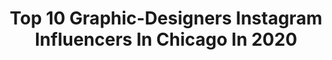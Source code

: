 ---
title: Top 10 Graphic-Designers Instagram Influencers In Chicago In 2020
description: >-
  Find top graphic-designers Instagram influencers in Chicago in 2020. Most popular hashtags: #nba #chicago #graphicdesign #art.
platform: Instagram
profiles:
  - username: "tahitian_treat"
    fullname: >-
      art director+creative creature
    location: "United States"
    followers: 3247
    engagement: 1376
    commentsToLikes: 0.110731
    avatar: "https://scontent-ams4-1.cdninstagram.com/v/t51.2885-19/s320x320/71219454_2505321783120176_4657454577208000512_n.jpg?_nc_ht=scontent-ams4-1.cdninstagram.com&_nc_ohc=fWNJlcIxiMgAX8CTi8h&oh=49be722e6fc8efc6165cdb9d2bcb6e10&oe=5EBACADF"
    verified: false
    hashtags: "#veuveclicquotpoloclassic, #branding, #beinspired, #9to5life"
  - username: "catcybul"
    fullname: >-
      Venezuelan in Chicago📍
    location: "United States"
    followers: 30342
    engagement: 160
    commentsToLikes: 0.050339
    avatar: "https://scontent-bos3-1.cdninstagram.com/v/t51.2885-19/s320x320/66468986_490152838481930_5760272707031662592_n.jpg?_nc_ht=scontent-bos3-1.cdninstagram.com&_nc_ohc=m3AE6clG-XMAX9zvycl&oh=d7b7c99292204adfa95f69127a944f98&oe=5EBBAC90"
    verified: false
    hashtags: "#snuba, #quarentena, #mondaymood, #beachclub"
  - username: "hawkedits_"
    fullname: >-
      JH
    location: "United States"
    followers: 6532
    engagement: 1417
    commentsToLikes: 0.023014
    avatar: "https://scontent-atl3-1.cdninstagram.com/v/t51.2885-19/s320x320/83008526_605758280208996_4427360886964879360_n.jpg?_nc_ht=scontent-atl3-1.cdninstagram.com&_nc_ohc=68AuUbFN7MIAX8BEvp8&oh=72c672fd96b9b8f4d0c989dceed3aeea&oe=5EBA836B"
    verified: false
    hashtags: "#bron, #bucks, #warriord, #photography"
  - username: "shotsbypaula"
    fullname: >-
      Paula Stopka
    location: "United States"
    followers: 2867
    engagement: 1295
    commentsToLikes: 0.040066
    avatar: "https://scontent-ams4-1.cdninstagram.com/v/t51.2885-19/s320x320/75567013_1681984838604916_5226200687779512320_n.jpg?_nc_ht=scontent-ams4-1.cdninstagram.com&_nc_ohc=FHD-gqtKdIAAX-AcO5m&oh=eb2f219c9307dd5425a9a1852b171e63&oe=5EBAE77B"
    verified: false
    hashtags: "#portraitphoto, #tonesofnyc, #portraitmode, #citykillerz"
  - username: "jazzalba.jpg"
    fullname: >-
      Jazz Alba
    location: "United States"
    followers: 8704
    engagement: 1361
    commentsToLikes: 0.115500
    avatar: "https://scontent-ams4-1.cdninstagram.com/v/t51.2885-19/s320x320/50240779_280053302665931_1318099495770128384_n.jpg?_nc_ht=scontent-ams4-1.cdninstagram.com&_nc_ohc=d0rztB2qGSoAX9MrlgW&oh=de4630493b41f826356880748d00446a&oe=5E86E2C3"
    verified: false
    hashtags: "#iykyk, #benchmob, #kickstagram, #netflix"
  - username: "nostalchris"
    fullname: >-
      Chris Rosario
    location: "United States"
    followers: 8801
    engagement: 411
    commentsToLikes: 0.057354
    avatar: "https://scontent-lhr8-1.cdninstagram.com/v/t51.2885-19/s320x320/13745145_1640225706292150_2053500714_a.jpg?_nc_ht=scontent-lhr8-1.cdninstagram.com&_nc_ohc=PvukJ_XPyWAAX8jm-IT&oh=1db02bf604856fb034af8da442d44abd&oe=5EBBFCF6"
    verified: false
    hashtags: "#nbaallstargame, #airmaxday, #vivalaflight89, #vivalaflight"
  - username: "amandajanejones"
    fullname: >-
      Amanda Jane Jones
    location: "United States"
    followers: 134695
    engagement: 185
    commentsToLikes: 0.043835
    avatar: "https://scontent-ams4-1.cdninstagram.com/v/t51.2885-19/s320x320/22793712_525849704420697_5902050432171114496_n.jpg?_nc_ht=scontent-ams4-1.cdninstagram.com&_nc_ohc=PVGcaKIisDcAX9C9mgW&oh=b1b7162662538405c0d568241a0699bc&oe=5EB21F3B"
    verified: true
    hashtags: "#chicagorealestate, #apartmentforsale, #nokidhungry, #ad"
  - username: "srelix"
    fullname: >-
      Mikey Halim
    location: "United States"
    followers: 35039
    engagement: 690
    commentsToLikes: 0.040746
    avatar: "https://instagram.ftpe7-3.fna.fbcdn.net/v/t51.2885-19/s320x320/89844217_585230702065999_1589063639535452160_n.jpg?_nc_ht=instagram.ftpe7-3.fna.fbcdn.net&_nc_ohc=CZ7CLnPqozgAX_bMtnA&oh=f1568fb626ebedb47083e3f5d5cfc826&oe=5EB1B2BA"
    verified: false
    hashtags: "#nflfans, #magic, #seattlewashington, #hoop"
  - username: "gillie_edits"
    fullname: >-
      GillieEdits
    location: "United States"
    followers: 14525
    engagement: 1235
    commentsToLikes: 0.011654
    avatar: "https://scontent-ams4-1.cdninstagram.com/v/t51.2885-19/s320x320/80809329_318218695781214_237756143827419136_n.jpg?_nc_ht=scontent-ams4-1.cdninstagram.com&_nc_ohc=e0wO5GA4VisAX-APLVK&oh=4028fa6c43509d6b3bbe42f055215b98&oe=5EB404BA"
    verified: false
    hashtags: "#espn, #battlehawks, #bigred, #patrickmahomes"
  - username: "drawntothegame"
    fullname: >-
      Drawn To The Game 🔥🐉 🏈⚡️
    location: "United States"
    followers: 6685
    engagement: 1674
    commentsToLikes: 0.044866
    avatar: "https://scontent-ams4-1.cdninstagram.com/v/t51.2885-19/s320x320/72219105_457754158193295_6166041606337069056_n.jpg?_nc_ht=scontent-ams4-1.cdninstagram.com&_nc_ohc=0x6QW5bZwgQAX_4FH8C&oh=46b8ecb9063089816fafc3d62fec83da&oe=5EA7244B"
    verified: false
    hashtags: "#framed8x10, #100seasons, #defensivebacks, #pitt"
---